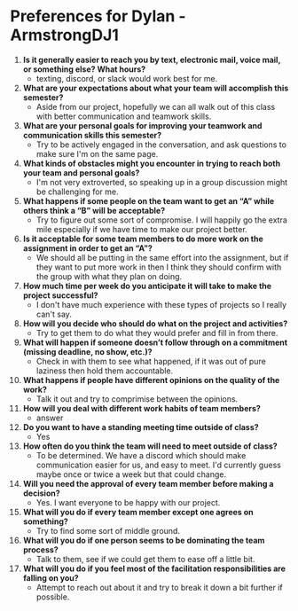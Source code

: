# Preferences for Dylan - ArmstrongDJ1

1. __Is it generally easier to reach you by text, electronic mail, voice mail, or something else?  What hours?__ 
   * texting, discord, or slack would work best for me.
1. __What are your expectations about what your team will accomplish this semester?__ 
   * Aside from our project, hopefully we can all walk out of this class with better communication and teamwork skills.
1. __What are your personal goals for improving your teamwork and communication skills this semester?__ 
   * Try to be actively engaged in the conversation, and ask questions to make sure I'm on the same page.
1. __What kinds of obstacles might you encounter in trying to reach both your team and personal goals?__ 
   * I'm not very extroverted, so speaking up in a group discussion might be challenging for me.
1. __What happens if some people on the team want to get an “A” while others think a “B” will be acceptable?__ 
   * Try to figure out some sort of compromise. I will happily go the extra mile especially if we have time to make our project better.
1. __Is it acceptable for some team members to do more work on the assignment in order to get an “A”?__ 
   * We should all be putting in the same effort into the assignment, but if they want to put more work in then I think they should confirm with the group with what they plan on doing.
1. __How much time per week do you anticipate it will take to make the project successful?__ 
   * I don't have much experience with these types of projects so I really can't say.
1. __How will you decide who should do what on the project and activities?__ 
   * Try to get them to do what they would prefer and fill in from there.
1. __What will happen if someone doesn’t follow through on a commitment (missing deadline, no show, etc.)?__ 
   * Check in with them to see what happened, if it was out of pure laziness then hold them accountable.
1. __What happens if people have different opinions on the quality of the work?__ 
   * Talk it out and try to comprimise between the opinions.
1. __How will you deal with different work habits of team members?__ 
   * answer
1. __Do you want to have a standing meeting time outside of class?__ 
   * Yes
1. __How often do you think the team will need to meet outside of class?__ 
   * To be determined. We have a discord which should make communication easier for us, and easy to meet. I'd currently guess maybe once or twice a week but that could change.
1. __Will you need the approval of every team member before making a decision?__ 
   * Yes. I want everyone to be happy with our project.
1. __What will you do if every team member except one agrees on something?__ 
   * Try to find some sort of middle ground.
1. __What will you do if one person seems to be dominating the team process?__ 
   * Talk to them, see if we could get them to ease off a little bit.
1. __What will you do if you feel most of the facilitation responsibilities are falling on you?__ 
   * Attempt to reach out about it and try to break it down a bit further if possible.
